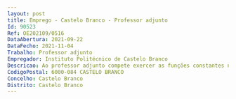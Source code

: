 ```yaml
--- 
layout: post
title: Emprego - Castelo Branco - Professor adjunto
Id: 90523
Ref: OE202109/0516
DataAbertura: 2021-09-22
DataFecho: 2021-11-04
Trabalho: Professor adjunto
Empregador: Instituto Politécnico de Castelo Branco
Descricao: Ao professor adjunto compete exercer as funções constantes no n.º 4 do artigo 3.º do Estatuto da Carreira de Pessoal Docente do Ensino Superior Politécnico
CodigoPostal: 6000-084 CASTELO BRANCO
Concelho: Castelo Branco
Distrito: Castelo Branco
--- 
```

